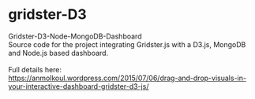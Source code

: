 # gridster-D3
Gridster-D3-Node-MongoDB-Dashboard <br>
Source code for the project integrating Gridster.js with a D3.js, MongoDB and Node.js based dashboard. <br>
<br>
Full details here:<br>
https://anmolkoul.wordpress.com/2015/07/06/drag-and-drop-visuals-in-your-interactive-dashboard-gridster-d3-js/
